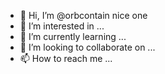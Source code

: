- 👋 Hi, I’m @orbcontain nice one
- 👀 I’m interested in ...
- 🌱 I’m currently learning ...
- 💞️ I’m looking to collaborate on ...
- 📫 How to reach me ...

<!---
orbcontain/orbcontain is a ✨ special ✨ repository because its `README.md` (this file) appears on your GitHub profile.
You can click the Preview link to take a look at your changes.
--->
